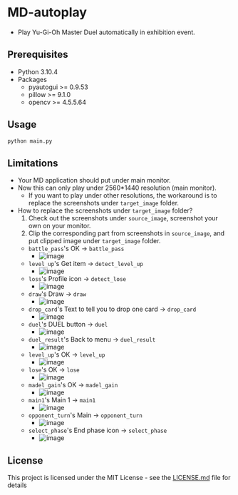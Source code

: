 # MD-autoplay
* Play Yu-Gi-Oh Master Duel automatically in exhibition event.
## Prerequisites
* Python 3.10.4
* Packages
  * pyautogui >= 0.9.53
  * pillow >= 9.1.0
  * opencv >= 4.5.5.64
## Usage
```bash
python main.py
```
## Limitations
* Your MD application should put under main monitor.
* Now this can only play under 2560\*1440 resolution (main monitor).
  * If you want to play under other resolutions, the workaround is to replace the screenshots under `target_image` folder.
* How to replace the screenshots under `target_image` folder?
  1. Check out the screenshots under `source_image`, screenshot your own on your monitor.
  2. Clip the corresponding part from screenshots in `source_image`, and put clipped image under `target_image` folder.
    * `battle_pass`'s OK -> `battle_pass`
      * ![image](https://user-images.githubusercontent.com/12276433/168253209-20b8ed19-ac12-4dcc-92a7-932d4985a97b.png)
    * `level_up`'s Get item -> `detect_level_up`
      * ![image](https://user-images.githubusercontent.com/12276433/168253408-4a0c3583-3d60-4498-8aea-efdc20d5c254.png)
    * `loss`'s Profile icon -> `detect_lose`
      * ![image](https://user-images.githubusercontent.com/12276433/168254087-ddfe46af-f207-49e6-9cca-08074f1edd9d.png)
    * `draw`'s Draw -> `draw`
      * ![image](https://user-images.githubusercontent.com/12276433/168253935-44fc4989-a4fb-41fd-bc63-6f8d31429dc5.png)
    * `drop_card`'s Text to tell you to drop one card -> `drop_card`
      * ![image](https://user-images.githubusercontent.com/12276433/168254254-ebf046eb-a7f1-449a-9235-8784432ebbaa.png)
    * `duel`'s DUEL button -> `duel`
      * ![image](https://user-images.githubusercontent.com/12276433/168254376-f1a79a1a-4bcd-4258-938d-39b8287e2ea0.png)
    * `duel_result`'s Back to menu -> `duel_result`
      * ![image](https://user-images.githubusercontent.com/12276433/168254596-1da5bc1a-e26f-4b63-9e15-fcd14b33184d.png)
    * `level_up`'s OK -> `level_up`
      * ![image](https://user-images.githubusercontent.com/12276433/168254702-af537191-37f3-49c3-98d0-e7f713d9aa09.png)
    * `lose`'s OK -> `lose`
      * ![image](https://user-images.githubusercontent.com/12276433/168254804-1181569a-c809-452f-899b-453fee4cf3b7.png)
    * `madel_gain`'s OK -> `madel_gain`
      * ![image](https://user-images.githubusercontent.com/12276433/168254892-1994a17f-536c-4cdd-b0b6-864b50efda71.png)
    * `main1`'s Main 1 -> `main1`
      * ![image](https://user-images.githubusercontent.com/12276433/168254996-61c02dd3-1279-4755-b816-cb5d578114ab.png)
    * `opponent_turn`'s Main -> `opponent_turn`
      * ![image](https://user-images.githubusercontent.com/12276433/168255207-2dd0e4b2-4409-4154-849f-ce8e3fa0eb65.png)
    * `select_phase`'s End phase icon -> `select_phase`
      * ![image](https://user-images.githubusercontent.com/12276433/168255334-96f182d3-1822-45ef-80c5-65c9c3c19063.png)
## License
This project is licensed under the MIT License - see the [LICENSE.md](LICENSE) file for details
